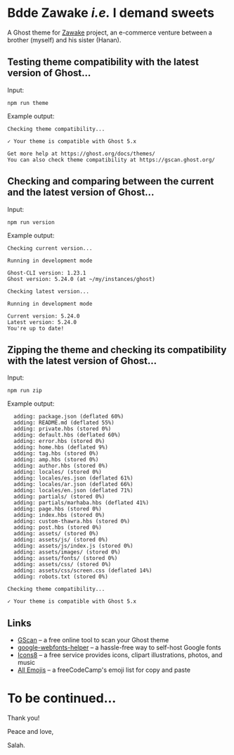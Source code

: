 # Bdde Zawake *i.e.* I demand sweets

A Ghost theme for [Zawake][zawake] project, an e-commerce venture between a brother (myself) and his sister (Hanan).

## Testing theme compatibility with the latest version of Ghost...

Input:
```shell
npm run theme
```

Example output:
```shell
Checking theme compatibility...

✓ Your theme is compatible with Ghost 5.x

Get more help at https://ghost.org/docs/themes/
You can also check theme compatibility at https://gscan.ghost.org/
```

## Checking and comparing between the current and the latest version of Ghost...

Input:
```shell
npm run version
```

Example output:
```shell
Checking current version...

Running in development mode

Ghost-CLI version: 1.23.1
Ghost version: 5.24.0 (at ~/my/instances/ghost)

Checking latest version...

Running in development mode

Current version: 5.24.0
Latest version: 5.24.0
You're up to date!
```

## Zipping the theme and checking its compatibility with the latest version of Ghost...

Input:
```shell
npm run zip
```

Example output:
```shell
  adding: package.json (deflated 60%)
  adding: README.md (deflated 55%)
  adding: private.hbs (stored 0%)
  adding: default.hbs (deflated 60%)
  adding: error.hbs (stored 0%)
  adding: home.hbs (deflated 9%)
  adding: tag.hbs (stored 0%)
  adding: amp.hbs (stored 0%)
  adding: author.hbs (stored 0%)
  adding: locales/ (stored 0%)
  adding: locales/es.json (deflated 61%)
  adding: locales/ar.json (deflated 66%)
  adding: locales/en.json (deflated 71%)
  adding: partials/ (stored 0%)
  adding: partials/marhaba.hbs (deflated 41%)
  adding: page.hbs (stored 0%)
  adding: index.hbs (stored 0%)
  adding: custom-thawra.hbs (stored 0%)
  adding: post.hbs (stored 0%)
  adding: assets/ (stored 0%)
  adding: assets/js/ (stored 0%)
  adding: assets/js/index.js (stored 0%)
  adding: assets/images/ (stored 0%)
  adding: assets/fonts/ (stored 0%)
  adding: assets/css/ (stored 0%)
  adding: assets/css/screen.css (deflated 14%)
  adding: robots.txt (stored 0%)

Checking theme compatibility...

✓ Your theme is compatible with Ghost 5.x
```

## Links

- [GScan][gscan] – a free online tool to scan your Ghost theme
- [google-webfonts-helper][fonts] – a hassle-free way to self-host Google fonts
- [Icons8][icons8] – a free service provides icons, clipart illustrations, photos, and music
- [All Emojis][emojis] – a freeCodeCamp's emoji list for copy and paste

# To be continued...

Thank you!

Peace and love,

Salah.

[zawake]: https://zawake.com/ "زواكي - حلويات من المطبخ إلى الفم مباشرة"
[fonts]: https://gwfh.mranftl.com/fonts "google webfonts helper"
[icons8]: https://icons8.com/ "Free Icons, Clipart Illustrations, Photos, and Music"
[emojis]: https://www.freecodecamp.org/news/all-emojis-emoji-list-for-copy-and-paste/ "All Emojis – Emoji List for Copy and Paste"
[gscan]: https://gscan.ghost.org/ "The official tool to test your Ghost theme from Ghost.org"